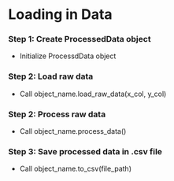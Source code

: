 # Loading in Data

### Step 1: Create ProcessedData object

- Initialize ProcessdData object

### Step 2: Load raw data

- Call object_name.load_raw_data(x_col, y_col)

### Step 2: Process raw data

- Call object_name.process_data()

### Step 3: Save processed data in .csv file

- Call object_name.to_csv(file_path)
